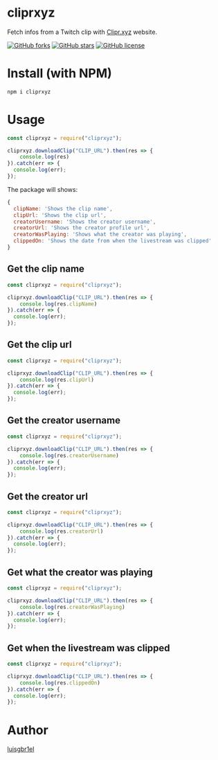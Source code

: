 # cliprxyz
Fetch infos from a Twitch clip with [Clipr.xyz](https://clipr.xyz) website.

<a href="https://github.com/luisgbr1el/cliprxyz/network"><img alt="GitHub forks" src="https://img.shields.io/github/forks/luisgbr1el/cliprxyz?style=for-the-badge"></a>
<a href="https://github.com/luisgbr1el/cliprxyz/stargazers"><img alt="GitHub stars" src="https://img.shields.io/github/stars/luisgbr1el/cliprxyz?style=for-the-badge"></a>
<a href="https://github.com/luisgbr1el/cliprxyz"><img alt="GitHub license" src="https://img.shields.io/github/license/luisgbr1el/cliprxyz?style=for-the-badge"></a>


# Install (with NPM)
```javascript
npm i cliprxyz
```

# Usage
```javascript
const cliprxyz = require("cliprxyz");

cliprxyz.downloadClip("CLIP_URL").then(res => {
    console.log(res)
}).catch(err => {
  console.log(err);
});
```

The package will shows:
```javascript
{
  clipName: 'Shows the clip name',
  clipUrl: 'Shows the clip url',
  creatorUsername: 'Shows the creator username',
  creatorUrl: 'Shows the creator profile url',
  creatorWasPlaying: 'Shows what the creator was playing',
  clippedOn: 'Shows the date from when the livestream was clipped'
}
```

## Get the clip name
```javascript
const cliprxyz = require("cliprxyz");

cliprxyz.downloadClip("CLIP_URL").then(res => {
    console.log(res.clipName)
}).catch(err => {
  console.log(err);
});
```

## Get the clip url
```javascript
const cliprxyz = require("cliprxyz");

cliprxyz.downloadClip("CLIP_URL").then(res => {
    console.log(res.clipUrl)
}).catch(err => {
  console.log(err);
});
```

## Get the creator username
```javascript
const cliprxyz = require("cliprxyz");

cliprxyz.downloadClip("CLIP_URL").then(res => {
    console.log(res.creatorUsername)
}).catch(err => {
  console.log(err);
});
```

## Get the creator url
```javascript
const cliprxyz = require("cliprxyz");

cliprxyz.downloadClip("CLIP_URL").then(res => {
    console.log(res.creatorUrl)
}).catch(err => {
  console.log(err);
});
```

## Get what the creator was playing
```javascript
const cliprxyz = require("cliprxyz");

cliprxyz.downloadClip("CLIP_URL").then(res => {
    console.log(res.creatorWasPlaying)
}).catch(err => {
  console.log(err);
});
```

## Get when the livestream was clipped
```javascript
const cliprxyz = require("cliprxyz");

cliprxyz.downloadClip("CLIP_URL").then(res => {
    console.log(res.clippedOn)
}).catch(err => {
  console.log(err);
});
```


# Author
<a href="https://github.com/luisgbr1el">luisgbr1el</a>

